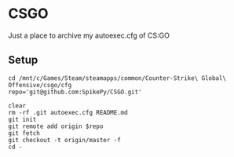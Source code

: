 # CSGO
Just a place to archive my autoexec.cfg of CS:GO

## Setup
```
cd /mnt/c/Games/Steam/steamapps/common/Counter-Strike\ Global\ Offensive/csgo/cfg
repo='git@github.com:SpikePy/CSGO.git'

clear
rm -rf .git autoexec.cfg README.md
git init
git remote add origin $repo
git fetch
git checkout -t origin/master -f
cd -
```
